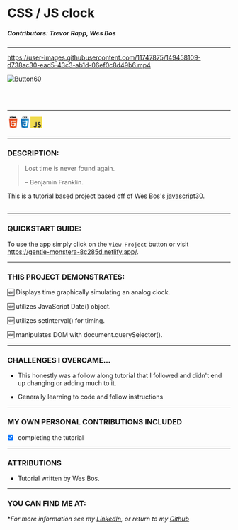 # CSS / JS clock


##### Contributors: Trevor Rapp, Wes Bos

 ---


https://user-images.githubusercontent.com/11747875/149458109-d738ac30-ead5-43c3-ab1d-06ef0c8d49b6.mp4

[![Button60](https://user-images.githubusercontent.com/11747875/145134031-63e505b6-c009-4e4b-8bd6-bc160c52c3f1.png)](https://trrapp12.github.io/CSS_JS_clock/)

<br>
<br>


---

<img align="left" alt="HTML5" width="26px" src="https://raw.githubusercontent.com/github/explore/80688e429a7d4ef2fca1e82350fe8e3517d3494d/topics/html/html.png" />
<img align="left" alt="CSS3" width="26px" src="https://raw.githubusercontent.com/github/explore/80688e429a7d4ef2fca1e82350fe8e3517d3494d/topics/css/css.png" />
<img align="left" alt="JavaScript" width="26px" src="https://raw.githubusercontent.com/github/explore/80688e429a7d4ef2fca1e82350fe8e3517d3494d/topics/javascript/javascript.png" />
<br>
<br>

---

### DESCRIPTION:

>Lost time is never found again.
>
>– Benjamin Franklin.

This is a tutorial based project based off of Wes Bos's [javascript30](https://javascript30.com/).
<br>
<br>

---

### QUICKSTART GUIDE: 

To use the app simply click on the ```View Project``` button or visit https://gentle-monstera-8c285d.netlify.app/. 

---

### THIS PROJECT DEMONSTRATES:

🆕  Displays time graphically simulating an analog clock.

🆕 utilizes JavaScript Date() object.

🆕 utilizes setInterval() for timing.

🆕 manipulates DOM with document.querySelector().

---

### CHALLENGES I OVERCAME...

* This honestly was a follow along tutorial that I followed and didn't end up changing or adding much to it.

* Generally learning to code and follow instructions

---

### MY OWN PERSONAL CONTRIBUTIONS INCLUDED 

- [X] completing the tutorial

---

### ATTRIBUTIONS

* Tutorial written by Wes Bos.

---

### YOU CAN FIND ME AT:

\**For more information see my [LinkedIn](https://www.linkedin.com/in/trevor-rapp-042a1037), or return to my [Github](https://github.com/trrapp12)*


